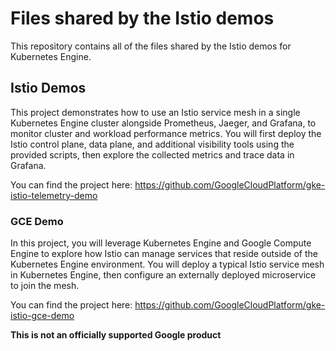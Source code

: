 # Files shared by the Istio demos

This repository contains all of the files shared by the Istio demos for
Kubernetes Engine.

## Istio Demos

This project demonstrates how to use an Istio service mesh in a single
Kubernetes Engine cluster alongside Prometheus, Jaeger, and Grafana, to monitor
cluster and workload performance metrics.  You will first deploy the Istio
control plane, data plane, and additional visibility tools using the provided
scripts, then explore the collected metrics and trace data in Grafana.

You can find the project here: https://github.com/GoogleCloudPlatform/gke-istio-telemetry-demo

### GCE Demo

In this project, you will leverage Kubernetes Engine and Google Compute Engine
to explore how Istio can manage services that reside outside of the Kubernetes
Engine environment. You will deploy a typical Istio service mesh in Kubernetes
Engine, then configure an externally deployed microservice to join the mesh.

You can find the project here: https://github.com/GoogleCloudPlatform/gke-istio-gce-demo

**This is not an officially supported Google product**
